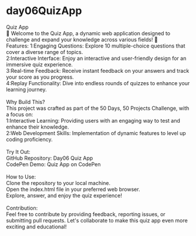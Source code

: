 # day06QuizApp
Quiz App
<br>
🧠 Welcome to the Quiz App, a dynamic web application designed to challenge and expand your knowledge across various fields! 🚀
<br>
Features:
1:Engaging Questions: Explore 10 multiple-choice questions that cover a diverse range of topics.
<br>
2:Interactive Interface: Enjoy an interactive and user-friendly design for an immersive quiz experience.
<br>
3:Real-time Feedback: Receive instant feedback on your answers and track your score as you progress.
<br>
4:Replay Functionality: Dive into endless rounds of quizzes to enhance your learning journey.
<br>
<br>
Why Build This?
<br>
This project was crafted as part of the 50 Days, 50 Projects Challenge, with a focus on:
<br>
1:Interactive Learning: Providing users with an engaging way to test and enhance their knowledge.
<br>
2:Web Development Skills: Implementation of dynamic features to level up coding proficiency.
<br>
<br>
Try It Out:
<br>
GitHub Repository: Day06 Quiz App
<br>
CodePen Demo: Quiz App on CodePen
<br>
<br>
How to Use:
<br>
Clone the repository to your local machine.
<br>
Open the index.html file in your preferred web browser.
<br>
Explore, answer, and enjoy the quiz experience!
<br>
<br>
Contribution:
<br>
Feel free to contribute by providing feedback, reporting issues, or submitting pull requests. Let's collaborate to make this quiz app even more exciting and educational!
